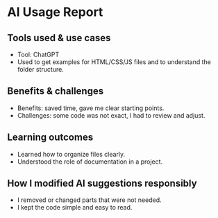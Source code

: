 # AI Usage Report 

## Tools used & use cases 
- Tool: ChatGPT
-  Used to get examples for HTML/CSS/JS files and to understand the folder structure.
  
## Benefits & challenges 
- Benefits: saved time, gave me clear starting points.
- Challenges: some code was not exact, I had to review and adjust.

## Learning outcomes 
- Learned how to organize files clearly.
- Understood the role of documentation in a project.

## How I modified AI suggestions responsibly 
- I removed or changed parts that were not needed.
- I kept the code simple and easy to read.
